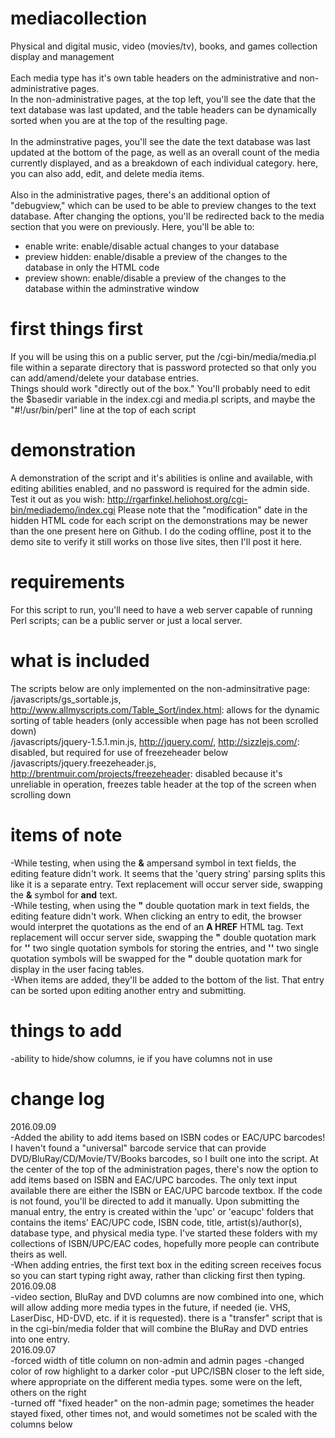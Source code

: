 # mediacollection
Physical and digital music, video (movies/tv), books, and games collection display and management<br>
<br>
Each media type has it's own table headers on the administrative and non-administrative pages.<br>
In the non-administrative pages, at the top left, you'll see the date that the text database was last updated, and the table headers can be dynamically sorted when you are at the top of the resulting page.<br>
<br>
In the adminstrative pages, you'll see the date the text database was last updated at the bottom of the page, as well as an overall count of the media currently displayed, and as a breakdown of each individual category. here, you can also add, edit, and delete media items.<br>
<br>
Also in the administrative pages, there's an additional option of "debugview," which can be used to be able to preview changes to the text database. After changing the options, you'll be redirected back to the media section that you were on previously. Here, you'll be able to:<br>
- enable write: enable/disable actual changes to your database<br>
- preview hidden: enable/disable a preview of the changes to the database in only the HTML code<br>
- preview shown: enable/disable a preview of the changes to the database within the adminstrative window

# first things first
If you will be using this on a public server, put the /cgi-bin/media/media.pl file within a separate directory that is password protected so that only you can add/amend/delete your database entries. <br>
Things should work "directly out of the box." You'll probably need to edit the $basedir variable in the index.cgi and media.pl scripts, and maybe the "#!/usr/bin/perl" line at the top of each script

# demonstration
A demonstration of the script and it's abilities is online and available, with editing abilities enabled, and no password is required for the admin side. Test it out as you wish:
http://rgarfinkel.heliohost.org/cgi-bin/mediademo/index.cgi
Please note that the "modification" date in the hidden HTML code for each script on the demonstrations may be newer than the one present here on Github. I do the coding offline, post it to the demo site to verify it still works on those live sites, then I'll post it here.

# requirements
For this script to run, you'll need to have a web server capable of running Perl scripts; can be a public server or just a local server.

# what is included
The scripts below are only implemented on the non-adminsitrative page:
/javascripts/gs_sortable.js, http://www.allmyscripts.com/Table_Sort/index.html: allows for the dynamic sorting of table headers (only accessible when page has not been scrolled down)<br>
/javascripts/jquery-1.5.1.min.js, http://jquery.com/, http://sizzlejs.com/: disabled, but required for use of freezeheader below<br>
/javascripts/jquery.freezeheader.js, http://brentmuir.com/projects/freezeheader: disabled because it's unreliable in operation, freezes table header at the top of the screen when scrolling down

# items of note
-While testing, when using the <b>&</b> ampersand symbol in text fields, the editing feature didn't work. It seems that the 'query string' parsing splits this like it is a separate entry. Text replacement will occur server side, swapping the <b>&</b> symbol for <b>and</b> text.<br>
-While testing, when using the <b>"</b> double quotation mark in text fields, the editing feature didn't work. When clicking an entry to edit, the browser would interpret the quotations as the end of an <b>A HREF</b> HTML tag. Text replacement will occur server side, swapping the <b>"</b> double quotation mark for <b>''</b> two single quotation symbols for storing the entries, and <b>''</b> two single quotation symbols will be swapped for the <b>"</b> double quotation mark for display in the user facing tables.<br>
-When items are added, they'll be added to the bottom of the list. That entry can be sorted upon editing another entry and submitting.

# things to add
-ability to hide/show columns, ie if you have columns not in use

# change log
2016.09.09<br>
-Added the ability to add items based on ISBN codes or EAC/UPC barcodes! I haven't found a "universal" barcode service that can provide DVD/BluRay/CD/Movie/TV/Books barcodes, so I built one into the script. At the center of the top of the administration pages, there's now the option to add items based on ISBN and EAC/UPC barcodes. The only text input available there are either the ISBN or EAC/UPC barcode textbox. If the code is not found, you'll be directed to add it manually. Upon submitting the manual entry, the entry is created within the 'upc' or 'eacupc' folders that contains the items' EAC/UPC code, ISBN code, title, artist(s)/author(s), database type, and physical media type. I've started these folders with my collections of ISBN/UPC/EAC codes, hopefully more people can contribute theirs as well.<br>
-When adding entries, the first text box in the editing screen receives focus so you can start typing right away, rather than clicking first then typing.<br>
2016.09.08<br>
-video section, BluRay and DVD columns are now combined into one, which will allow adding more media types in the future, if needed (ie. VHS, LaserDisc, HD-DVD, etc. if it is requested). there is a "transfer" script that is in the cgi-bin/media folder that will combine the BluRay and DVD entries into one entry.<br>
2016.09.07<br>
-forced width of title column on non-admin and admin pages
-changed color of row highlight to a darker color
-put UPC/ISBN closer to the left side, where appropriate on the different media types. some were on the left, others on the right<br>
-turned off "fixed header" on the non-admin page; sometimes the header stayed fixed, other times not, and would sometimes not be scaled with the columns below
